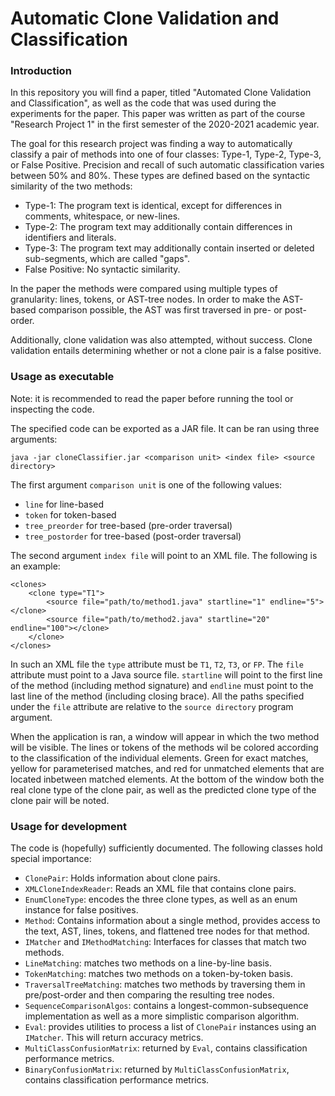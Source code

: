 # Automatic Clone Validation and Classification

### Introduction

In this repository you will find a paper, titled "Automated Clone Validation and Classification", as well as the code that was used during the experiments for the paper. This paper was written as part of the course "Research Project 1" in the first semester of the 2020-2021 academic year.

The goal for this research project was finding a way to automatically classify a pair of methods into one of four classes: Type-1, Type-2, Type-3, or False Positive. Precision and recall of such automatic classification varies between 50% and 80%. These types are defined based on the syntactic similarity of the two methods:
- Type-1: The program text is identical, except for differences in comments, whitespace, or new-lines.
- Type-2: The program text may additionally contain differences in identifiers and literals.
- Type-3: The program text may additionally contain inserted or deleted sub-segments, which are called "gaps".
- False Positive: No syntactic similarity.

In the paper the methods were compared using multiple types of granularity: lines, tokens, or AST-tree nodes. In order to make the AST-based comparison possible, the AST was first traversed in pre- or post-order. 

Additionally, clone validation was also attempted, without success. Clone validation entails determining whether or not a clone pair is a false positive.

### Usage as executable

Note: it is recommended to read the paper before running the tool or inspecting the code.

The specified code can be exported as a JAR file. It can be ran using three arguments:
```
java -jar cloneClassifier.jar <comparison unit> <index file> <source directory>
```

The first argument ```comparison unit``` is one of the following values:
 - ```line``` for line-based
 - ```token``` for token-based
 - ```tree_preorder``` for tree-based (pre-order traversal)
 - ```tree_postorder``` for tree-based (post-order traversal)

The second argument ```index file``` will point to an XML file. The following is an example:
```
<clones>
    <clone type="T1">
        <source file="path/to/method1.java" startline="1" endline="5"></clone>
        <source file="path/to/method2.java" startline="20" endline="100"></clone>
    </clone>
</clones>
```
In such an XML file the ```type``` attribute must be ```T1```, ```T2```, ```T3```, or ```FP```. The ```file``` attribute must point to a Java source file. ```startline``` will point to the first line of the method (including method signature) and ```endline``` must point to the last line of the method (including closing brace). All the paths specified under the ```file``` attribute are relative to the ```source directory``` program argument.

When the application is ran, a window will appear in which the two method will be visible. The lines or tokens of the methods wil be colored according to the classification of the individual elements. Green for exact matches, yellow for parameterised matches, and red for unmatched elements that are located inbetween matched elements. At the bottom of the window both the real clone type of the clone pair, as well as the predicted clone type of the clone pair will be noted. 

### Usage for development

The code is (hopefully) sufficiently documented. The following classes hold special importance:
 - ```ClonePair```: Holds information about clone pairs.
 - ```XMLCloneIndexReader```: Reads an XML file that contains clone pairs.
 - ```EnumCloneType```: encodes the three clone types, as well as an enum instance for false positives.
 - ```Method```: Contains information about a single method, provides access to the text, AST, lines, tokens, and flattened tree nodes for that method.
 - ```IMatcher``` and ```IMethodMatching```: Interfaces for classes that match two methods.
 - ```LineMatching```: matches two methods on a line-by-line basis.
 - ```TokenMatching```: matches two methods on a token-by-token basis.
 - ```TraversalTreeMatching```: matches two methods by traversing them in pre/post-order and then comparing the resulting tree nodes.
 - ```SequenceComparisonAlgos```: contains a longest-common-subsequence implementation as well as a more simplistic comparison algorithm.
 - ```Eval```: provides utilities to process a list of ```ClonePair``` instances using an ```IMatcher```. This will return accuracy metrics.
 - ```MultiClassConfusionMatrix```: returned by ```Eval```, contains classification performance metrics.
 - ```BinaryConfusionMatrix```: returned by ```MultiClassConfusionMatrix```, contains classification performance metrics.



